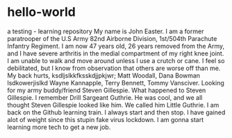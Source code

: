 # hello-world
a testing - learning repository
My name is John Easter. I am a former paratrooper of the U.S Army
82nd Airborne Division, 1st/504th Parachute Infantry Regiment.
I am now 47 years old, 26 years removed from the Army, and I have severe
arthritis in the medial compartment of my right knee joint. I am unable to walk and move
around unless I use a crutch or cane. I feel so debilitated, but I know from observation that 
others are worse off than me. My back hurts, ksdljslkkfksskdjjpkjwr; Matt Woodall, Dana Bowman
lsdkowerjislkd Wayne Kannapple, Terry Bennett, Tommy Vansciver. Looking for my army buddy/friend 
Steven Gillespie. What happened to Steven Gillespie. I remember Drill Sargeant Guthrie. He was cool, and we 
all thought Steven Gillespie looked like him. We called him Little Guthrie. I am back on the Github learning train.
I always start and then stop. I have gained alot of weight since this stupin fake virus lockdown. I am gonna start learning 
more tech to get a new job. 
